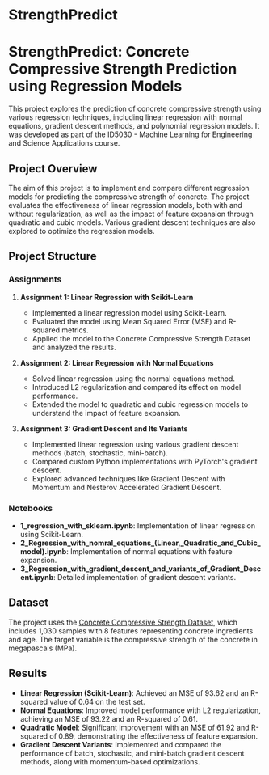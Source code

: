 # StrengthPredict

# StrengthPredict: Concrete Compressive Strength Prediction using Regression Models

This project explores the prediction of concrete compressive strength using various regression techniques, including linear regression with normal equations, gradient descent methods, and polynomial regression models. It was developed as part of the ID5030 - Machine Learning for Engineering and Science Applications course.


## Project Overview

The aim of this project is to implement and compare different regression models for predicting the compressive strength of concrete. The project evaluates the effectiveness of linear regression models, both with and without regularization, as well as the impact of feature expansion through quadratic and cubic models. Various gradient descent techniques are also explored to optimize the regression models.

## Project Structure

### Assignments

1. **Assignment 1: Linear Regression with Scikit-Learn**
   - Implemented a linear regression model using Scikit-Learn.
   - Evaluated the model using Mean Squared Error (MSE) and R-squared metrics.
   - Applied the model to the Concrete Compressive Strength Dataset and analyzed the results.

2. **Assignment 2: Linear Regression with Normal Equations**
   - Solved linear regression using the normal equations method.
   - Introduced L2 regularization and compared its effect on model performance.
   - Extended the model to quadratic and cubic regression models to understand the impact of feature expansion.

3. **Assignment 3: Gradient Descent and Its Variants**
   - Implemented linear regression using various gradient descent methods (batch, stochastic, mini-batch).
   - Compared custom Python implementations with PyTorch's gradient descent.
   - Explored advanced techniques like Gradient Descent with Momentum and Nesterov Accelerated Gradient Descent.

### Notebooks

- **1_regression_with_sklearn.ipynb**: Implementation of linear regression using Scikit-Learn.
- **2_Regression_with_nomral_equations_(Linear,_Quadratic_and_Cubic_model).ipynb**: Implementation of normal equations with feature expansion.
- **3_Regression_with_gradient_descent_and_variants_of_Gradient_Descent.ipynb**: Detailed implementation of gradient descent variants.

## Dataset

The project uses the [Concrete Compressive Strength Dataset](https://archive.ics.uci.edu/ml/datasets/concrete+compressive+strength), which includes 1,030 samples with 8 features representing concrete ingredients and age. The target variable is the compressive strength of the concrete in megapascals (MPa).

## Results

- **Linear Regression (Scikit-Learn)**: Achieved an MSE of 93.62 and an R-squared value of 0.64 on the test set.
- **Normal Equations**: Improved model performance with L2 regularization, achieving an MSE of 93.22 and an R-squared of 0.61.
- **Quadratic Model**: Significant improvement with an MSE of 61.92 and R-squared of 0.89, demonstrating the effectiveness of feature expansion.
- **Gradient Descent Variants**: Implemented and compared the performance of batch, stochastic, and mini-batch gradient descent methods, along with momentum-based optimizations.

